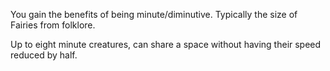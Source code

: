 You gain the benefits of being minute/diminutive. Typically the size of Fairies from folklore.

Up to eight minute creatures, can share a space without having their speed reduced by half.
